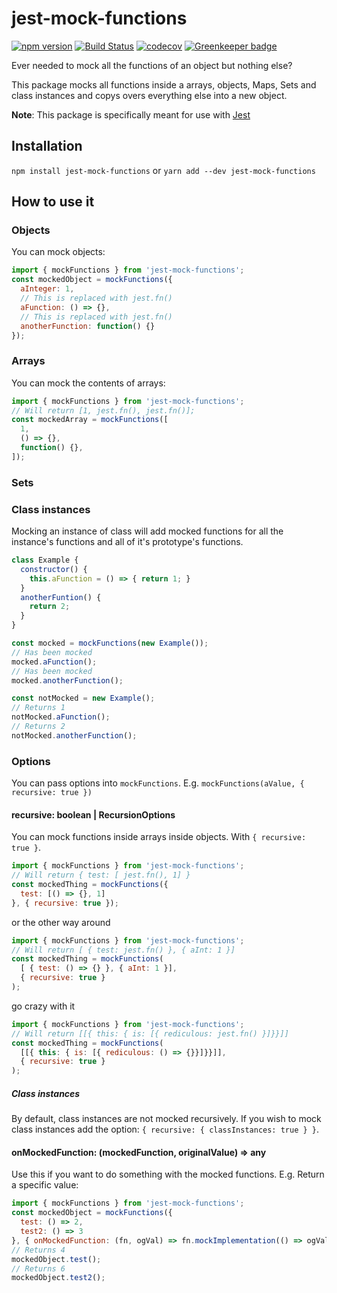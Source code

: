 # jest-mock-functions

[![npm version](https://badge.fury.io/js/jest-mock-functions.svg)](https://badge.fury.io/js/jest-mock-functions) 
[![Build Status](https://travis-ci.com/PatrickShaw/jest-mock-functions.svg?branch=master)](https://travis-ci.com/PatrickShaw/jest-mock-functions) 
[![codecov](https://codecov.io/gh/PatrickShaw/jest-mock-functions/branch/master/graph/badge.svg)](https://codecov.io/gh/PatrickShaw/jest-mock-functions) 
[![Greenkeeper badge](https://badges.greenkeeper.io/PatrickShaw/jest-mock-functions.svg)](https://greenkeeper.io/)

Ever needed to mock all the functions of an object but nothing else?

This package mocks all functions inside a arrays, objects, Maps, Sets and class instances and copys overs everything else into a new object.

**Note**: This package is specifically meant for use with [Jest](https://jestjs.io/)

## Installation
`npm install jest-mock-functions`
or
`yarn add --dev jest-mock-functions`


## How to use it
### Objects
You can mock objects:
```js
import { mockFunctions } from 'jest-mock-functions';
const mockedObject = mockFunctions({
  aInteger: 1,
  // This is replaced with jest.fn()
  aFunction: () => {},
  // This is replaced with jest.fn()
  anotherFunction: function() {}
});
```

### Arrays
You can mock the contents of arrays:
```js
import { mockFunctions } from 'jest-mock-functions';
// Will return [1, jest.fn(), jest.fn()];
const mockedArray = mockFunctions([
  1,
  () => {},
  function() {},
]);
```

### Sets



### Class instances
Mocking an instance of class will add mocked functions for all the instance's functions and all of it's prototype's functions.
```js
class Example {
  constructor() { 
    this.aFunction = () => { return 1; }
  } 
  anotherFuntion() {
    return 2;
  }
}

const mocked = mockFunctions(new Example());
// Has been mocked
mocked.aFunction();
// Has been mocked
mocked.anotherFunction();

const notMocked = new Example();
// Returns 1
notMocked.aFunction();
// Returns 2
notMocked.anotherFunction();
```

### Options
You can pass options into `mockFunctions`.
E.g. `mockFunctions(aValue, { recursive: true })`

#### recursive: boolean | RecursionOptions

You can mock functions inside arrays inside objects. With `{ recursive: true }`.
```js
import { mockFunctions } from 'jest-mock-functions';
// Will return { test: [ jest.fn(), 1] }
const mockedThing = mockFunctions({
  test: [() => {}, 1]
}, { recursive: true });
```

or the other way around
```js
import { mockFunctions } from 'jest-mock-functions';
// Will return [ { test: jest.fn() }, { aInt: 1 }]
const mockedThing = mockFunctions(
  [ { test: () => {} }, { aInt: 1 }],
  { recursive: true }
);
```

go crazy with it
```js
import { mockFunctions } from 'jest-mock-functions';
// Will return [[{ this: { is: [{ rediculous: jest.fn() }]}}]]
const mockedThing = mockFunctions(
  [[{ this: { is: [{ rediculous: () => {}}]}}]],
  { recursive: true }
);
```

##### Class instances
By default, class instances are not mocked recursively. If you wish to mock class instances add the option: `{ recursive: { classInstances: true } }`.


#### onMockedFunction: (mockedFunction, originalValue) => any

Use this if you want to do something with the mocked functions. 
E.g. Return a specific value:
```js
import { mockFunctions } from 'jest-mock-functions';
const mockedObject = mockFunctions({
  test: () => 2,
  test2: () => 3
}, { onMockedFunction: (fn, ogVal) => fn.mockImplementation(() => ogVal * 2 });
// Returns 4
mockedObject.test();
// Returns 6
mockedObject.test2();
```
